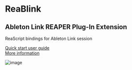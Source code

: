 # ReaBlink
## Ableton Link REAPER Plug-In Extension
ReaScript bindings for Ableton Link session

[Quick start user guide](https://github.com/ak5k/reablink/wiki/Quick-start-user-guide)<br/>
[More information](https://forum.cockos.com/showthread.php?t=254027)

![image](https://i.imgur.com/Q8PZUIk.gif)
